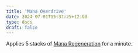 ```yaml
---
title: 'Mana Overdrive'
date: 2024-07-01T15:37:25+12:00
type: docs
draft: false
---
```


Applies 5 stacks of [Mana Regeneration](https://noita.wiki.gg/wiki/Status_Effects#Mana_Regeneration) for a minute.
